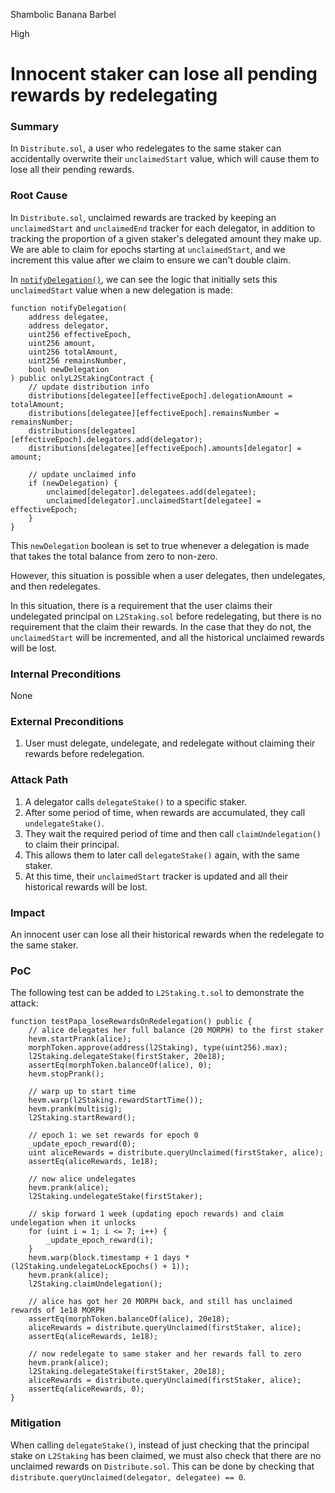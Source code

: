 Shambolic Banana Barbel

High

# Innocent staker can lose all pending rewards by redelegating

### Summary

In `Distribute.sol`, a user who redelegates to the same staker can accidentally overwrite their `unclaimedStart` value, which will cause them to lose all their pending rewards.

### Root Cause

In `Distribute.sol`, unclaimed rewards are tracked by keeping an `unclaimedStart` and `unclaimedEnd` tracker for each delegator, in addition to tracking the proportion of a given staker's delegated amount they make up. We are able to claim for epochs starting at `unclaimedStart`, and we increment this value after we claim to ensure we can't double claim.

In [`notifyDelegation()`](https://github.com/sherlock-audit/2024-08-morphl2/blob/main/morph/contracts/contracts/l2/staking/Distribute.sol#L94-L114), we can see the logic that initially sets this `unclaimedStart` value when a new delegation is made:
```solidity
function notifyDelegation(
    address delegatee,
    address delegator,
    uint256 effectiveEpoch,
    uint256 amount,
    uint256 totalAmount,
    uint256 remainsNumber,
    bool newDelegation
) public onlyL2StakingContract {
    // update distribution info
    distributions[delegatee][effectiveEpoch].delegationAmount = totalAmount;
    distributions[delegatee][effectiveEpoch].remainsNumber = remainsNumber;
    distributions[delegatee][effectiveEpoch].delegators.add(delegator);
    distributions[delegatee][effectiveEpoch].amounts[delegator] = amount;

    // update unclaimed info
    if (newDelegation) {
        unclaimed[delegator].delegatees.add(delegatee);
        unclaimed[delegator].unclaimedStart[delegatee] = effectiveEpoch;
    }
}
```
This `newDelegation` boolean is set to true whenever a delegation is made that takes the total balance from zero to non-zero.

However, this situation is possible when a user delegates, then undelegates, and then redelegates.

In this situation, there is a requirement that the user claims their undelegated principal on `L2Staking.sol` before redelegating, but there is no requirement that the claim their rewards. In the case that they do not, the `unclaimedStart` will be incremented, and all the historical unclaimed rewards will be lost.

### Internal Preconditions

None

### External Preconditions

1. User must delegate, undelegate, and redelegate without claiming their rewards before redelegation.

### Attack Path

1. A delegator calls `delegateStake()` to a specific staker.
2. After some period of time, when rewards are accumulated, they call `undelegateStake()`.
3. They wait the required period of time and then call `claimUndelegation()` to claim their principal.
4. This allows them to later call `delegateStake()` again, with the same staker.
5. At this time, their `unclaimedStart` tracker is updated and all their historical rewards will be lost.

### Impact

An innocent user can lose all their historical rewards when the redelegate to the same staker.

### PoC

The following test can be added to `L2Staking.t.sol` to demonstrate the attack:
```solidity
function testPapa_loseRewardsOnRedelegation() public {
    // alice delegates her full balance (20 MORPH) to the first staker
    hevm.startPrank(alice);
    morphToken.approve(address(l2Staking), type(uint256).max);
    l2Staking.delegateStake(firstStaker, 20e18);
    assertEq(morphToken.balanceOf(alice), 0);
    hevm.stopPrank();

    // warp up to start time
    hevm.warp(l2Staking.rewardStartTime());
    hevm.prank(multisig);
    l2Staking.startReward();

    // epoch 1: we set rewards for epoch 0
    _update_epoch_reward(0);
    uint aliceRewards = distribute.queryUnclaimed(firstStaker, alice);
    assertEq(aliceRewards, 1e18);

    // now alice undelegates
    hevm.prank(alice);
    l2Staking.undelegateStake(firstStaker);

    // skip forward 1 week (updating epoch rewards) and claim undelegation when it unlocks
    for (uint i = 1; i <= 7; i++) {
        _update_epoch_reward(i);
    }
    hevm.warp(block.timestamp + 1 days * (l2Staking.undelegateLockEpochs() + 1));
    hevm.prank(alice);
    l2Staking.claimUndelegation();

    // alice has got her 20 MORPH back, and still has unclaimed rewards of 1e18 MORPH
    assertEq(morphToken.balanceOf(alice), 20e18);
    aliceRewards = distribute.queryUnclaimed(firstStaker, alice);
    assertEq(aliceRewards, 1e18);

    // now redelegate to same staker and her rewards fall to zero
    hevm.prank(alice);
    l2Staking.delegateStake(firstStaker, 20e18);
    aliceRewards = distribute.queryUnclaimed(firstStaker, alice);
    assertEq(aliceRewards, 0);
}
```

### Mitigation

When calling `delegateStake()`, instead of just checking that the principal stake on `L2Staking` has been claimed, we must also check that there are no unclaimed rewards on `Distribute.sol`. This can be done by checking that `distribute.queryUnclaimed(delegator, delegatee) == 0`.
